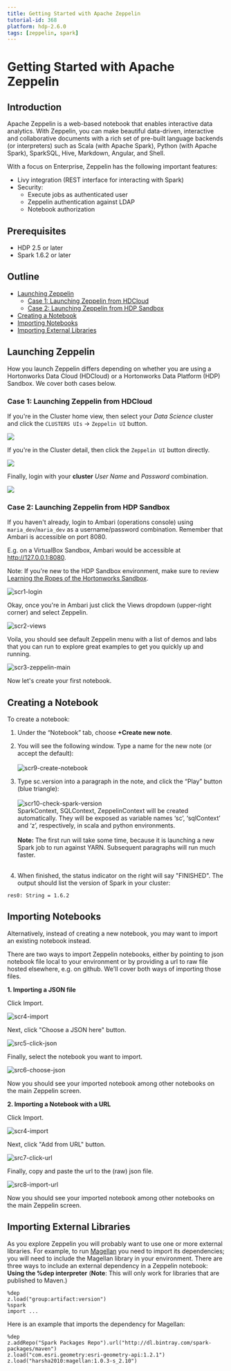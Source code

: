 ```yaml
---
title: Getting Started with Apache Zeppelin
tutorial-id: 368
platform: hdp-2.6.0
tags: [zeppelin, spark]
---
```


# Getting Started with Apache Zeppelin

## Introduction

Apache Zeppelin is a web-based notebook that enables interactive data analytics. With Zeppelin, you can make beautiful data-driven, interactive and collaborative documents with a rich set of pre-built language backends (or interpreters) such as Scala (with Apache Spark), Python (with Apache Spark), SparkSQL, Hive, Markdown, Angular, and Shell.

With a focus on Enterprise, Zeppelin has the following important features:

-   Livy integration (REST interface for interacting with Spark)
-   Security:
    -   Execute jobs as authenticated user
    -   Zeppelin authentication against LDAP
    -   Notebook authorization

## Prerequisites

-   HDP 2.5 or later
-   Spark 1.6.2 or later

## Outline

-   [Launching Zeppelin](#launching-zeppelin)
    -   [Case 1: Launching Zeppelin from HDCloud](#case-1-launching-zeppelin-from-hdcloud)
    -   [Case 2: Launching Zeppelin from HDP Sandbox](#case-2-launching-zeppelin-from-hdp-sandbox)
-   [Creating a Notebook](#creating-a-notebook)
-   [Importing Notebooks](#importing-notebooks)
-   [Importing External Libraries](#importing-external-libraries)

## Launching Zeppelin

How you launch Zeppelin differs depending on whether you are using a Hortonworks Data Cloud (HDCloud) or a Hortonworks Data Platform (HDP) Sandbox. We cover both cases below.

### Case 1: Launching Zeppelin from HDCloud

If you're in the Cluster home view, then select your *Data Science* cluster and click the `CLUSTERS UIs` -> `Zeppelin UI` button.

![](assets/cluster-home-screen-launch-zeppelin3.jpg)

If you're in the Cluster detail, then click the `Zeppelin UI` button directly.

![](assets/expanded-view-launch-zeppelin.jpg)

Finally, login with your **cluster** *User Name* and *Password* combination.

![](assets/login-cloud-zeppelin.jpg)

### Case 2: Launching Zeppelin from HDP Sandbox

If you haven't already, login to Ambari (operations console) using `maria_dev`/`maria_dev` as a username/password combination. Remember that Ambari is accessible on port 8080.

E.g. on a VirtualBox Sandbox, Ambari would be accessible at http://127.0.0.1:8080.

Note: If you're new to the HDP Sandbox environment, make sure to review [Learning the Ropes of the Hortonworks Sandbox](http://hortonworks.com/hadoop-tutorial/learning-the-ropes-of-the-hortonworks-sandbox/).

![scr1-login](assets/scr1-login.png)

Okay, once you're in Ambari just click the Views dropdown (upper-right corner) and select Zeppelin.

![scr2-views](assets/scr2-views.png)

Voila, you should see default Zeppelin menu with a list of demos and labs that you can run to explore great examples to get you quickly up and running.

![scr3-zeppelin-main](assets/scr3-zeppelin-main.png)

Now let's create your first notebook.

## Creating a Notebook

To create a notebook:

1. Under the “Notebook” tab, choose **+Create new note**.

2.  You will see the following window. Type a name for the new note (or accept the default): <br><br>![scr9-create-notebook](assets/scr9-create-notebook.png)

3.  Type sc.version into a paragraph in the note, and click the “Play” button (blue triangle): <br><br>![scr10-check-spark-version](assets/scr10-check-spark-version.png)<br>
SparkContext, SQLContext, ZeppelinContext will be created automatically. They will be exposed as variable names ‘sc’, ‘sqlContext’ and ‘z’, respectively, in scala and python environments.<br><br>
**Note:** The first run will take some time, because it is launching a new Spark job to run against YARN. Subsequent paragraphs will run much faster.<br><br>

4.  When finished, the status indicator on the right will say "FINISHED". The output should list the version of Spark in your cluster: <br>

~~~
res0: String = 1.6.2
~~~

## Importing Notebooks

Alternatively, instead of creating a new notebook, you may want to import an existing notebook instead.

There are two ways to import Zeppelin notebooks, either by pointing to json notebook file local to your environment or by providing a url to raw file hosted elsewhere, e.g. on github. We'll cover both ways of importing those files.

**1. Importing a JSON file**

Click Import.

![scr4-import](assets/scr4-import.png)

Next, click "Choose a JSON here" button.

![src5-click-json](assets/scr5-click-json.png)

Finally, select the notebook you want to import.

![src6-choose-json](assets/scr6-choose-json.png)

Now you should see your imported notebook among other notebooks on the main Zeppelin screen.

**2. Importing a Notebook with a URL**

Click Import.

![scr4-import](assets/scr4-import.png)

Next, click "Add from URL" button.

![src7-click-url](assets/scr7-click-url.png)

Finally, copy and paste the url to the (raw) json file.

![src8-import-url](assets/scr8-import-url.png)

Now you should see your imported notebook among other notebooks on the main Zeppelin screen.

## Importing External Libraries

As you explore Zeppelin you will probably want to use one or more external libraries. For example, to run [Magellan](http://hortonworks.com/blog/magellan-geospatial-analytics-in-spark/) you need to import its dependencies; you will need to include the Magellan library in your environment. There are three ways to include an external dependency in a Zeppelin notebook: **Using the %dep interpreter** (**Note**: This will only work for libraries that are published to Maven.)

```
%dep
z.load("group:artifact:version")
%spark
import ...
```

Here is an example that imports the dependency for Magellan:

```
%dep
z.addRepo("Spark Packages Repo").url("http://dl.bintray.com/spark-packages/maven")
z.load("com.esri.geometry:esri-geometry-api:1.2.1")
z.load("harsha2010:magellan:1.0.3-s_2.10")
```
